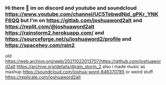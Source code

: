 ### Hi there 👋 im on discord and youtube and soundcloud https://www.youtube.com/channel/UC5TebwdNjd_gPKr_YNKF6QQ but I'm on https://gitlab.com/joshuaword2alt and https://replit.com/@joshuaword2alt https://rainstorm2.herokuapp.com/ and https://sourceforge.net/u/joshuaword2/profile and https://spacehey.com/rain2
old https://web.archive.org/web/20211022013707/https://github.com/joshuaword2alt https://archive.org/details/@rain_storm_2 also i made music as mashup https://soundcloud.com/joshua-word-846370785 or weird stuff https://replicate.com/joshuaword2alt
<!--
**joshuaword2alt/joshuaword2alt** is a ✨ _special_ ✨ repository because its `README.md` (this file) appears on your GitHub profile.

Here are some ideas to get you started: I WILL POST ON MY ALT THERES A STORIES IN WEB VERSION CHECK OUT


- my first start my first start its when i have an account i got flagged so i decided i have an alt so i will never do that again so here i found that - https://www.a1k0n.net/2011/07/20/donut-math.html and its cool then i found this in video https://youtu.be/SHhoFsgaWjA and check it out on archived-picture channel in discord also when it happend i stard it so the end and also i have this now https://desktop.github.com/ happy. fork
https://gitlab.com/joshuaword2alt
https://ffmpeg.org/pipermail/ffmpeg-user/2011-October/002877.html
https://www.image-line.com/fl-studio-learning/fl-studio-online-manual/html/plugins/ZGameEditor%20Visualizer.htm
https://avatars.githubusercontent.com/u/83602259?s=400&u=9f17ee2d5a87b43441d7563ef8765c409e3a7a28&v=4
https://gitter.im/websocat/Lobby
https://www.cubic.org/player/doc/
websdr.ewi.utwente.nl:8901
http://www.windows93.net/
https://www.virtualbox.org/
https://www.vmware.com/
https://youtube.com/channel/UCGJzLXjV8uiEjroVFK-Kt-Q
https://youtube.com/c/SiamAlamOfficial
https://reaperblog.net/2020/11/ffmpeg-for-reaper-users/
https://www.reaper.fm/
https://download.lenovo.com/bsco/index.html
https://www.heroku.com/java
https://rarevision.com/vhs-camcorder-app/
https://youtu.be/EYLtIrQRWoQ
https://archive.org/details/win98se_201607
https://winworldpc.com/product/windows-98/98-second-edition

https://customerconnect.vmware.com/manage-user-profile/personal

https://www.virtualbox.org/prefs

tags : A S H E S T I C retro vaporwave 80's lo-fi clouds vhs 98
spacehey tags






